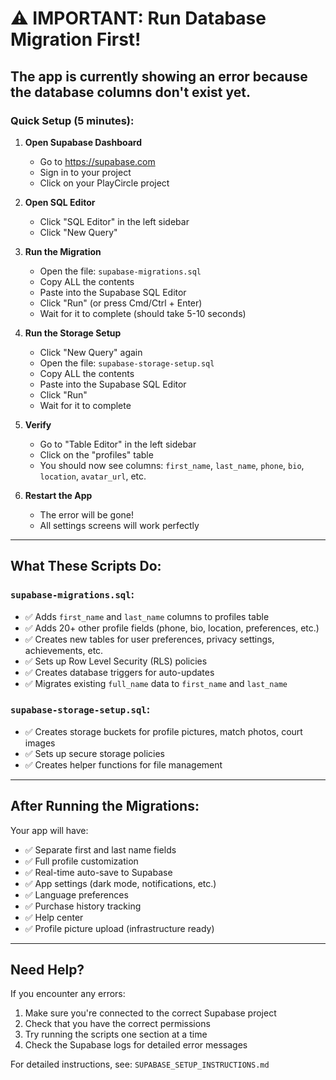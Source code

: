 # ⚠️ IMPORTANT: Run Database Migration First!

## The app is currently showing an error because the database columns don't exist yet.

### Quick Setup (5 minutes):

1. **Open Supabase Dashboard**
   - Go to https://supabase.com
   - Sign in to your project
   - Click on your PlayCircle project

2. **Open SQL Editor**
   - Click "SQL Editor" in the left sidebar
   - Click "New Query"

3. **Run the Migration**
   - Open the file: `supabase-migrations.sql`
   - Copy ALL the contents
   - Paste into the Supabase SQL Editor
   - Click "Run" (or press Cmd/Ctrl + Enter)
   - Wait for it to complete (should take 5-10 seconds)

4. **Run the Storage Setup**
   - Click "New Query" again
   - Open the file: `supabase-storage-setup.sql`
   - Copy ALL the contents
   - Paste into the Supabase SQL Editor
   - Click "Run"
   - Wait for it to complete

5. **Verify**
   - Go to "Table Editor" in the left sidebar
   - Click on the "profiles" table
   - You should now see columns: `first_name`, `last_name`, `phone`, `bio`, `location`, `avatar_url`, etc.

6. **Restart the App**
   - The error will be gone!
   - All settings screens will work perfectly

---

## What These Scripts Do:

### `supabase-migrations.sql`:
- ✅ Adds `first_name` and `last_name` columns to profiles table
- ✅ Adds 20+ other profile fields (phone, bio, location, preferences, etc.)
- ✅ Creates new tables for user preferences, privacy settings, achievements, etc.
- ✅ Sets up Row Level Security (RLS) policies
- ✅ Creates database triggers for auto-updates
- ✅ Migrates existing `full_name` data to `first_name` and `last_name`

### `supabase-storage-setup.sql`:
- ✅ Creates storage buckets for profile pictures, match photos, court images
- ✅ Sets up secure storage policies
- ✅ Creates helper functions for file management

---

## After Running the Migrations:

Your app will have:
- ✅ Separate first and last name fields
- ✅ Full profile customization
- ✅ Real-time auto-save to Supabase
- ✅ App settings (dark mode, notifications, etc.)
- ✅ Language preferences
- ✅ Purchase history tracking
- ✅ Help center
- ✅ Profile picture upload (infrastructure ready)

---

## Need Help?

If you encounter any errors:
1. Make sure you're connected to the correct Supabase project
2. Check that you have the correct permissions
3. Try running the scripts one section at a time
4. Check the Supabase logs for detailed error messages

For detailed instructions, see: `SUPABASE_SETUP_INSTRUCTIONS.md`
